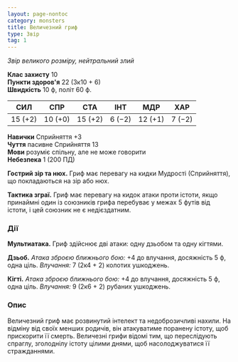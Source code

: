 ```yaml
---
layout: page-nontoc
category: monsters
title: Величезний гриф
type: Звір
tag: 1
---
```


_Звір великого розміру, нейтральний злий_

**Клас захисту** 10    
**Пункти здоров'я** 22 (3к10 + 6)    
**Швидкість** 10 ф, політ 60 ф.

| СИЛ     | СПР     | СТА     | ІНТ    | МДР     | ХАР    |
| ------- | ------- | ------- | ------ | ------- | ------ |
| 15 (+2) | 10 (+0) | 15 (+2) | 6 (−2) | 12 (+1) | 7 (−2) |

**Навички** Сприйняття +3    
**Чуття** пасивне Сприйняття 13    
**Мови** розуміє спільну, але не може говорити    
**Небезпека** 1 (200 ПД)

**Гострий зір та нюх.** Гриф має перевагу на кидки Мудрості (Сприйняття), що покладаються на зір або нюх.   

**Тактика зграї.** Гриф має перевагу на кидок атаки проти істоти, якщо принаймні один із союзників грифа перебуває у межах 5 футів від істоти, і цей союзник не є недієздатним.

### Дії
**Мультиатака.** Гриф здійснює дві атаки: одну дзьобом та одну кігтями.    

**Дзьоб.** _Атака зброєю ближнього бою:_ +4 до влучання, досяжність 5 ф, одна ціль. _Влучання:_ 7 (2к4 + 2) колотих ушкоджень.    

**Кігті.** _Атака зброєю ближнього бою:_ +4 до влучання, досяжність 5 ф, одна ціль. _Влучання:_ 9 (2к6 + 2) рубаних ушкоджень.

### Опис
Величезний гриф має розвинутий інтелект та недоброзичливі нахили. На відміну від своїх менших родичів, він атакуватиме поранену істоту, щоб прискорити її смерть. Величезні грифи відомі тим, що переслідують спраглу, зголоднілу істоту цілими днями, щоб насолоджуватися її стражданнями. 
